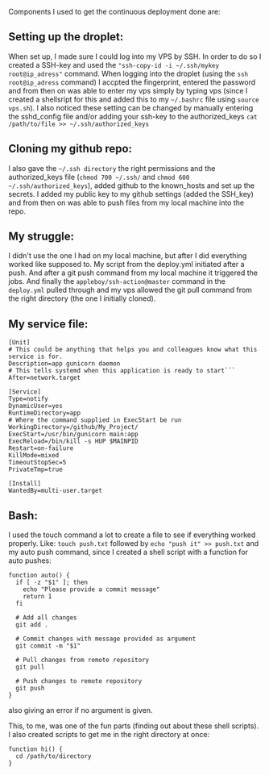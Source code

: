 Components I used to get the continuous deployment done are:

## Setting up the droplet:
When set up, I made sure I could log into my VPS by SSH. In order to do so I created a SSH-key and used the `"ssh-copy-id -i ~/.ssh/mykey root@ip_adress"` command. When logging into the droplet (using the `ssh root@ip_adress` command) I accpted the fingerprint, entered the password and from then on was able to enter my vps simply by typing vps (since I created a shellsript for this and added this to my `~/.bashrc` file using `source vps.sh`). I also noticed these setting can be changed by manually entering the sshd_config file and/or adding your ssh-key to the authorized_keys `cat /path/to/file >> ~/.ssh/authorized_keys`

## Cloning my github repo:
I also gave the `~/.ssh directory` the right permissions and the authorized_keys file (`chmod 700 ~/.ssh/` and `chmod 600 ~/.ssh/authorized_keys`), added github to the known_hosts and set up the secrets. I added my public key to my github settings (added the SSH_key) and from then on was able to push files from my local machine into the repo.

## My struggle:
I didn't use the one I had on my local machine, but after I did everything worked like supposed to. My script from the deploy.yml initiated after a push. And after a git push command from my local machine it triggered the jobs. And finally the `appleboy/ssh-action@master` command in the `deploy.yml` pulled through and my vps allowed the git pull command from the right directory (the one I initially cloned).

## My service file:

```
[Unit]
# This could be anything that helps you and colleagues know what this service is for.
Description=app gunicorn daemon
# This tells systemd when this application is ready to start```
After=network.target

[Service]
Type=notify
DynamicUser=yes
RuntimeDirectory=app
# Where the command supplied in ExecStart be run
WorkingDirectory=/github/My_Project/
ExecStart=/usr/bin/gunicorn main:app
ExecReload=/bin/kill -s HUP $MAINPID
Restart=on-failure
KillMode=mixed
TimeoutStopSec=5
PrivateTmp=true

[Install]
WantedBy=multi-user.target
```
## Bash:

I used the touch command a lot to create a file to see if everything worked properly. Like: `touch push.txt` followed by `echo "push it" >> push.txt` and my auto push command, since I created a shell script with a function for auto pushes:

```
function auto() {
  if [ -z "$1" ]; then
    echo "Please provide a commit message"
    return 1
  fi

  # Add all changes
  git add .

  # Commit changes with message provided as argument
  git commit -m "$1"

  # Pull changes from remote repository
  git pull

  # Push changes to remote repository
  git push
}
```

also giving an error if no argument is given.

This, to me, was one of the fun parts (finding out about these shell scripts). 
I also created scripts to get me in the right directory at once:

```
function hi() {
  cd /path/to/directory
}
```
